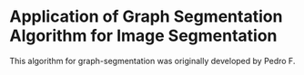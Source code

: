 # Application of Graph Segmentation Algorithm for Image Segmentation

This algorithm for graph-segmentation was originally developed by Pedro F.